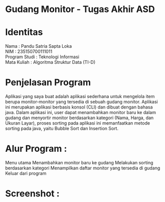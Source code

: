 ﻿# Gudang Monitor - Tugas Akhir ASD

# Identitas
Nama           		: Pandu Satria Sapta Loka \
NIM            		: 235150700111011 \
Program Studi  	: Teknologi Informasi \
Mata Kuliah    	: Algoritma Struktur Data (TI-D) 

# Penjelasan Program 
Aplikasi yang saya buat adalah aplikasi sederhana untuk mengelola item berupa monitor-monitor yang tersedia di sebuah gudang monitor. Aplikasi ini merupakan aplikasi berbasis konsol (CLI) dan dibuat dengan bahasa java. Dalam aplikasi ini, user dapat menambahkan monitor baru ke dalam gudang dan menyortir monitor berdasarkan kategori (Nama, Harga, dan Ukuran Layar), proses sorting pada aplikasi ini memanfaatkan metode sorting pada java, yaitu Bubble Sort dan Insertion Sort. 

# Alur Program : 
Menu utama
Menambahkan monitor baru ke gudang
Melakukan sorting berdasarkan kategori
Menampilkan daftar monitor yang tersedia di gudang
Keluar dari program

# Screenshot : 


